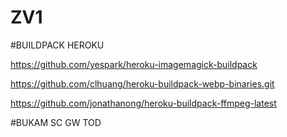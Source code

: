 # ZV1



#BUILDPACK HEROKU

https://github.com/yespark/heroku-imagemagick-buildpack

https://github.com/clhuang/heroku-buildpack-webp-binaries.git

https://github.com/jonathanong/heroku-buildpack-ffmpeg-latest

#BUKAM SC GW TOD
